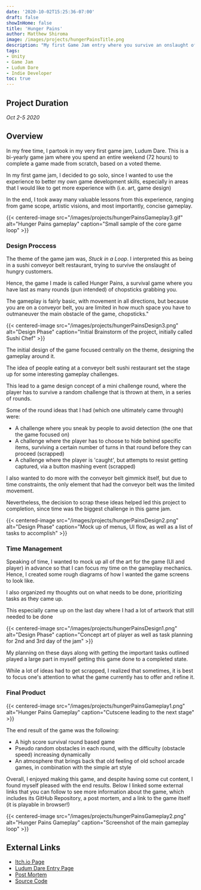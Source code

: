 ```yaml
---
date: '2020-10-02T15:25:36-07:00'
draft: false
showInHome: false
title: 'Hunger Pains'
author: Matthew Shiroma
image: /images/projects/hungerPainsTitle.png
description: "My first Game Jam entry where you survive an onslaught of hungry customers as a sentient sushi"
tags:
- Unity
- Game Jam
- Ludum Dare
- Indie Developer
toc: true
---
```


## Project Duration

*Oct 2-5 2020*

## Overview

In my free time, I partook in my very first game jam, Ludum Dare. This is a bi-yearly game jam where you spend an entire weekend (72 hours) to complete a game made from scratch, based on a voted theme.

In my first game jam, I decided to go solo, since I wanted to use the experience to better my own game development skills, especially in areas that I would like to get more experience with (i.e. art, game design)

In the end, I took away many valuable lessons from this experience, ranging from game scope, artistic visions, and most importantly, concise gameplay.

{{< centered-image src="/images/projects/hungerPainsGameplay3.gif" alt="Hunger Pains gameplay" caption="Small sample of the core game loop" >}}

### Design Proccess

The theme of the game jam was, *Stuck in a Loop*. I interpreted this as being in a sushi conveyor belt restaurant, trying to survive the onslaught of hungry customers.

Hence, the game I made is called Hunger Pains, a survival game where you have last as many rounds (pun intended) of chopsticks grabbing you.

The gameplay is fairly basic, with movement in all directions, but because you are on a conveyor belt, you are limited in how much space you have to outmaneuver the main obstacle of the game, chopsticks."

{{< centered-image src="/images/projects/hungerPainsDesign3.png" alt="Design Phase" caption="Initial Brainstorm of the project, initially called Sushi Chef" >}}

The initial design of the game focused centrally on the theme, designing the gameplay around it.

The idea of people eating at a conveyor belt sushi restaurant set the stage up for some interesting gameplay challenges.

This lead to a game design concept of a mini challenge round, where the player has to survive a random challenge that is thrown at them, in a series of rounds.

Some of the round ideas that I had (which one ultimately came through) were:
- A challenge where you sneak by people to avoid detection (the one that the game focused on)
- A challenge where the player has to choose to hide behind specific items, surviving a certain number of turns in that round before they can proceed (scrapped)
- A challenge where the player is 'caught', but attempts to resist getting captured, via a button mashing event (scrapped)

I also wanted to do more with the conveyor belt gimmick itself, but due to time constraints, the only element that had the conveyor belt was the limited movement.

Nevertheless, the decision to scrap these ideas helped led this project to completion, since time was the biggest challenge in this game jam.

{{< centered-image src="/images/projects/hungerPainsDesign2.png" alt="Design Phase" caption="Mock up of menus, UI flow, as well as a list of tasks to accomplish" >}}

### Time Management

Speaking of time, I wanted to mock up all of the art for the game (UI and player) in advance so that I can focus my time on the gameplay mechanics. Hence, I created some rough diagrams of how I wanted the game screens to look like.

I also organized my thoughts out on what needs to be done, prioritizing tasks as they came up.

This especially came up on the last day where I had a lot of artwork that still needed to be done

{{< centered-image src="/images/projects/hungerPainsDesign1.png" alt="Design Phase" caption="Concept art of player as well as task planning for 2nd and 3rd day of the jam" >}}

My planning on these days along with getting the important tasks outlined played a large part in myself getting this game done to a completed state.

While a lot of ideas had to get scrapped, I realized that sometimes, it is best to focus one's attention to what the game currently has to offer and refine it.

### Final Product

{{< centered-image src="/images/projects/hungerPainsGameplay1.png" alt="Hunger Pains Gameplay" caption="Cutscene leading to the next stage" >}}

The end result of the game was the following:
- A high score survival round based game
- Pseudo random obstacles in each round, with the difficulty (obstacle speed) increasing dynamically
- An atmosphere that brings back that old feeling of old school arcade games, in combination with the simple art style

Overall, I enjoyed making this game, and despite having some cut content, I found myself pleased with the end results. Below I linked some external links that you can follow to see more information about the game, which includes its GitHub Repository, a post mortem, and a link to the game itself (it is playable in browser!)

{{< centered-image src="/images/projects/hungerPainsGameplay2.png" alt="Hunger Pains Gameplay" caption="Screenshot of the main gameplay loop" >}}

## External Links

- [Itch.io Page](https://kaabiikaze.itch.io/hunger-pains)
- [Ludum Dare Entry Page](https://ldjam.com/events/ludum-dare/47/hunger-pains)
- [Post Mortem](https://ldjam.com/events/ludum-dare/47/hunger-pains/hunger-pains-post-mortem)
- [Source Code](https://github.com/maishiroma/LudumDare_47)